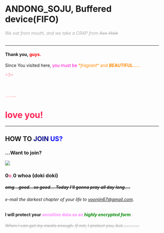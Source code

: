 #  ANDONG_SOJU, Buffered device(FIFO)  


###### <span style="color: #AAAAAA"> We eat from mouth, and we take a CRAP from ~~Ass-Hole~~ </span>



* * * *

#### Thank you, <span style="color: #FF0000"> guys.
</span>    


Since You visited here, <span style="color: #FF00CC"> you must be </span> <span style="color: #FF8800"> \**fragrant*\* and ***BEAUTIFUL***...... </span>




<span style="color: #FF8899"> >3< <br><br><br>  
</span>
<span style="color: #FF8899">...</span><span style="color: #FF7799">...</span><span style="color: #FF5555">...</span>
# <span style="color: #FF2355"> love you! </span>

-----------------------------------



##    HOW TO </span> <span style="color: #000088"> JOIN </span> <span style="color: #00F"> US? </span>


### ...Want to join?

<image src="https://i.warosu.org/data/jp/img/0094/83/1343727155127.jpg">


### 0<span style="color: #FF5588">o</span><span style="color: #9999FF">,</span>0 whoa   (doki doki)
##### ~~omg...good...so good....Today I'll gonna pray all day long....~~


###### e-mail the darkest chapter of your life to yoonjin67@gmail.com.
#### I will protect your <span style="color: #FF88FF"> _sensitive_ data as an <span style="color: #008800"> ***highly encrypted form*** </span>.


###### <span style="color: #AAAAAA"> ~~When I can get my meals enough. If not, I protect you, but..............~~</span>

